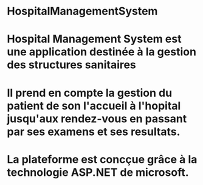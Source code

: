 # HospitalManagementSystem
# Hospital Management System est une application destinée à la gestion des structures sanitaires
# Il prend en compte la gestion du patient de son l'accueil à l'hopital jusqu'aux rendez-vous en passant par ses examens et ses resultats.
# La plateforme est concçue grâce à la technologie ASP.NET de microsoft.
